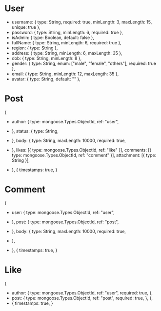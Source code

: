 <!-- Database -->

# User

-  username: { type: String, required: true, minLength: 3, maxLength: 15, unique: true },
-  password: { type: String, minLength: 6, required: true },
-  isAdmin: { type: Boolean, default: false },
-  fullName: { type: String, minLength: 6, required: true },
-  region: { type: String },
-  address: { type: String, minLength: 6, maxLength: 35 },
-  dob: { type: String, minLength: 8 },
-  gender: { type: String, enum: ["male", "female", "others"], required: true },
-  email: { type: String, minLength: 12, maxLength: 35 },
-  avatar: { type: String, default: "" },

# Post

{

-  author: {
   type: mongoose.Types.ObjectId,
   ref: "user",

-  },
   status: {
   type: String,
-  },
   body: {
   type: String,
   maxLength: 10000,
   required: true,
-  },
   likes: [{ type: mongoose.Types.ObjectId, ref: "like" }],
   comments: [{ type: mongoose.Types.ObjectId, ref: "comment" }],
   attachment: [{ type: String }],
-  },
   {
   timestamps: true,
   }

# Comment

{

-  user: {
   type: mongoose.Types.ObjectId,
   ref: "user",

-  },
   post: {
   type: mongoose.Types.ObjectId,
   ref: "post",
-  },
   body: {
   type: String,
   maxLength: 10000,
   required: true,
-  },
-  },
   {
   timestamps: true,
   }

# Like

{

-  author: {
   type: mongoose.Types.ObjectId,
   ref: "user",
   required: true,
   },
-  post: {
   type: mongoose.Types.ObjectId,
   ref: "post",
   required: true,
   },
   },
-  {
   timestamps: true,
   }
